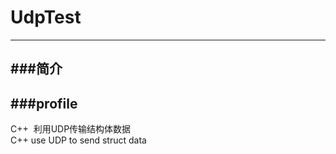 # UdpTest
------
###简介    
------
###profile 
------
  C++  利用UDP传输结构体数据       
  C++  use  UDP to send struct data           

